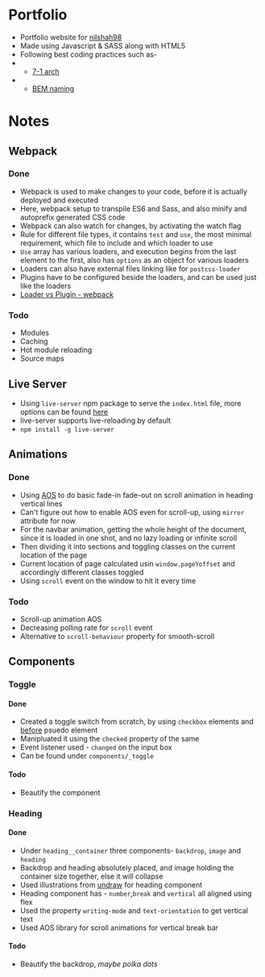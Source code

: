 # Portfolio

- Portfolio website for [nilshah98](https://github.com/nilshah98)
- Made using Javascript & SASS along with HTML5
- Following best coding practices such as-
- - [7-1 arch](https://sass-guidelin.es/#the-7-1-pattern)
- - [BEM naming](http://getbem.com/naming/)

# Notes
## Webpack
### Done
- Webpack is used to make changes to your code, before it is actually deployed and executed
- Here, webpack setup to transpile ES6 and Sass, and also minify and autoprefix generated CSS code
- Webpack can also watch for changes, by activating the watch flag
- Rule for different file types, it contains `test` and `use`, the most minimal requirement, which file to include and which loader to use
- `Use` array has various loaders, and execution begins from the last element to the first, also has `options` as an object for various loaders
- Loaders can also have external files linking like for `postcss-loader`
- Plugins have to be configured beside the loaders, and can be used just like the loaders
- [Loader vs Plugin - webpack](https://stackoverflow.com/questions/37452402/webpack-loaders-vs-plugins-whats-the-difference)

### Todo
- Modules
- Caching
- Hot module reloading
- Source maps

## Live Server
- Using `live-server` npm package to serve the `index.html` file, more options can be found [here](https://www.npmjs.com/package/live-server)
- live-server supports live-reloading by default
- `npm install -g live-server`


## Animations
### Done
- Using [AOS](https://github.com/michalsnik/aos) to do basic fade-in fade-out on scroll animation in heading vertical lines
- Can't figure out how to enable AOS even for scroll-up, using `mirror` attribute for now
- For the navbar animation, getting the whole height of the document, since it is loaded in one shot, and no lazy loading or infinite scroll
- Then dividing it into sections and toggling classes on the current location of the page
- Current location of page calculated usin `window.pageYoffset` and accordingly different classes toggled
- Using `scroll` event on the window to hit it every time

### Todo
- Scroll-up animation AOS
- Decreasing polling rate for `scroll` event
- Alternative to `scroll-behaviour` property for smooth-scroll

## Components

### Toggle
#### Done
- Created a toggle switch from scratch, by using `checkbox` elements and [before](https://css-tricks.com/almanac/selectors/a/after-and-before/) psuedo element
- Manipluated it using the `checked` property of the same
- Event listener used - `changed` on the input box
- Can be found under `components/_toggle`
#### Todo
- Beautify the component

### Heading
#### Done
- Under `heading__container` three components- `backdrop`, `image` and `heading`
- Backdrop and heading absolutely placed, and image holding the container size together, else it will collapse
- Used illustrations from [undraw](https://undraw.co/illustrations) for heading component
- Heading component has - `number`,`break` and `vertical` all aligned using flex 
- Used the property `writing-mode` and `text-orientation` to get vertical text
- Used AOS library for scroll animations for vertical break bar
#### Todo
- Beautify the backdrop, *maybe polka dots*